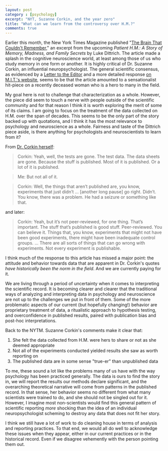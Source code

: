 ```yaml
---
layout: post
category : [psychology]
excerpt: "NYT, Suzanne Corkin, and the year zero"
title: "What can we learn from the controversy over H.M.?"
comments: true
---
```


Earlier this month, the New York Times Magazine published "[The Brain That Couldn't Remember][article1]," an excerpt from the upcoming *Patient H.M.: A Story of Memory, Madness, and Family Secrets* by Luke Dittrich. The article made a splash in the cognitive neuroscience world, at least among those of us who study memory in one form or another. It is highly critical of Dr. Suzanne Corkin, an influential neuropsychologist. The general scientific consensus, as evidenced by a [Letter to the Editor][article2] and a more detailed response [on M.I.T.'s website][article3], seems to be that the article amounted to a sensationalist hit-piece on a recently deceased woman who is a hero to many in the field.

My goal here is not to challenge that characterization as a whole. However, the piece did seem to touch a nerve with people outside of the scientific community and for that reason I think it is worth exploring the merit of some of its claims. I am going to focus on the treatment of the data collected on H.M. over the span of decades. This seems to be the only part of the story backed up with quotations, and I think it has the most relevance to psychology and neuroscience as a whole. Fairness and taste of the Dittrich piece aside, is there anything for psychologists and neuroscientists to learn from it? 

From [Dr. Corkin herself][article1]:

>Corkin: Yeah, well, the tests are gone. The test data. The data sheets are gone. Because the stuff is published. Most of it is published. Or a lot of it is published.

>Me: But not all of it.

>Corkin: Well, the things that aren’t published are, you know, experiments that just didn’t ... [another long pause] go right. Didn’t. You know, there was a problem. He had a seizure or something like that.

and later:

>Corkin: Yeah, but it’s not peer-reviewed, for one thing. That’s important. The stuff that’s published is good stuff. Peer-reviewed. You can believe it. Things that, you know, experiments that might not have been good experiments, there might have been inadequate control groups. ... There are all sorts of things that can go wrong with experiments. Not every experiment is publishable.

I think much of the response to this article has missed a major point: the attitude and behavior towards data that are apparent in Dr. Corkin's quotes *have historically been the norm in the field*. And we are currently paying for it.  

We are living through a period of uncertainty when it comes to interpreting the scientific record. It is becoming clearer and clearer that the traditional ways of analyzing and interpreting data in psychology and neuroscience are not up to the challenges we put in front of them. Some of the more problematic aspects of our current (but hopefully changing!) behavior are proprietary treatment of data, a ritualistic approach to hypothesis testing, and overconfidence in published results, paired with publication bias and post-hoc interpretations. 

Back to the NYTM. Suzanne Corkin's comments make it clear that: 

1. She felt the data collected from H.M. were hers to share or not as she deemed appropriate 
2. Not all of the experiments conducted yielded results she saw as worth reporting on 
3. The published data are in some sense "true-er" than unpublished data

To me, these sound a lot like the problems many of us have with the way psychology has been practiced generally. The data is ours to find the story in, we will report the results our methods declare significant, and the overarching theoretical narrative will come from patterns in the published record. In that sense, her behavior seems no different from what many scientists were trained to do, and she should not be singled out for it. However, I imagine most non-scientists would find this general pattern of scientific reporting *more* shocking than the idea of an individual neuropsychologist scheming to destroy any data that does not fit her story. 

I think we still have a lot of work to do cleaning house in terms of analysis and reporting practices. To that end, we would all do well to acknowledge these issues when they appear, either in our current practices or in the historical record. Even if we disagree vehemently with the person pointing them out. 


[article1]: http://www.nytimes.com/2016/08/07/magazine/the-brain-that-couldnt-remember.html
[article2]: http://www.nytimes.com/2016/08/21/magazine/the-8-716-issue.html?rref=collection%2Fsectioncollection%2Fmagazine&action=click&contentCollection=magazine&region=stream&module=stream_unit&version=latest&contentPlacement=5&pgtype=sectionfront
[article3]: http://bcs.mit.edu/news-events/news/additional-information-august-20-2016-further-rebutting-luke-dittrich%E2%80%99s-allegations
